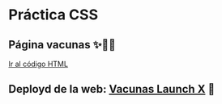 # Práctica CSS

## Página vacunas ✨👩‍⚕️

[Ir al código HTML](https://github.com/MsNutria/Vacunas)

## Deployd de la web: [Vacunas Launch X](https://vacunaslaunchx.netlify.app/) 🎲
